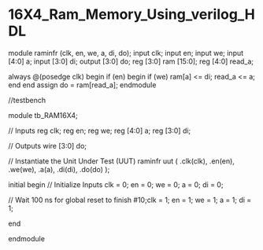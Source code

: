 # 16X4_Ram_Memory_Using_verilog_HDL
module raminfr (clk, en, we, a, di, do);
input clk;
input en;
input we;
input [4:0] a;
input [3:0] di;
output [3:0] do;
reg [3:0] ram [15:0];
reg [4:0] read_a;

always @(posedge clk) begin
if (en)
begin
if (we)
ram[a] &lt;= di;
read_a &lt;= a;
end
end
assign do = ram[read_a];
endmodule

//testbench

module tb_RAM16X4;

// Inputs
reg clk;
reg en;
reg we;
reg [4:0] a;
reg [3:0] di;

// Outputs
wire [3:0] do;

// Instantiate the Unit Under Test (UUT)
raminfr uut (
.clk(clk),
.en(en),
.we(we),
.a(a),
.di(di),
.do(do)
);

initial begin
// Initialize Inputs
clk = 0;
en = 0;
we = 0;
a = 0;
di = 0;

// Wait 100 ns for global reset to finish
#10;clk = 1;
en = 1;
we = 1;
a = 1;
di = 1;

end

endmodule
